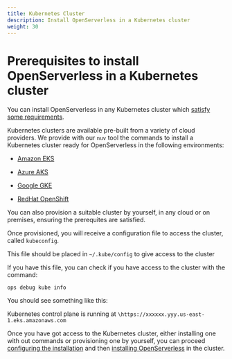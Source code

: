 ```yaml
---
title: Kubernetes Cluster
description: Install OpenServerless in a Kubernetes cluster
weight: 30
---
```

# Prerequisites to install OpenServerless in a Kubernetes cluster

You can install OpenServerless in any Kubernetes cluster which [satisfy
some requirements](#cluster/index.adoc).

Kubernetes clusters are available pre-built from a variety of cloud
providers. We provide with our `nuv` tool the commands to install a
Kubernetes cluster ready for OpenServerless in the following
environments:

- [Amazon EKS](#eks/index.adoc)

- [Azure AKS](#aks/index.adoc)

- [Google GKE](#gke/index.adoc)

- [RedHat OpenShift](#openshift/index.adoc)

You can also provision a suitable cluster by yourself, in any cloud or
on premises, ensuring the prerequites are satisfied.

Once provisioned, you will receive a configuration file to access the
cluster, called `kubeconfig`.

This file should be placed in `~/.kube/config` to give access to the
cluster

If you have this file, you can check if you have access to the cluster
with the command:

    ops debug kube info

You should see something like this:

Kubernetes control plane is running at
`\https://xxxxxx.yyy.us-east-1.eks.amazonaws.com`

Once you have got access to the Kubernetes cluster, either installing
one with out commands or provisioning one by yourself, you can proceed
[configuring the installation](#../../configure/index.adoc) and then
[installing OpenServerless](#../../install/cluster/index.adoc) in the
cluster.
